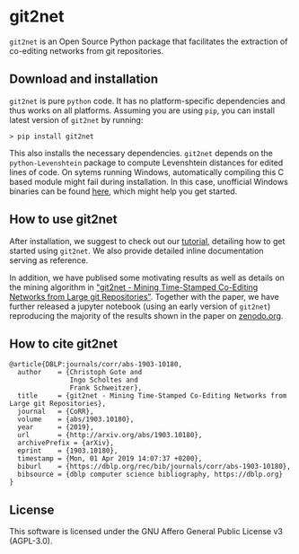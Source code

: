 # git2net

`git2net` is an Open Source Python package that facilitates the extraction of co-editing networks
from git repositories.

## Download and installation

`git2net` is pure `python` code. It has no platform-specific dependencies and thus works on all
platforms. Assuming you are using `pip`, you can install latest version of `git2net` by running:

```
> pip install git2net
```

This also installs the necessary dependencies. `git2net` depends on the `python-Levenshtein` package to compute Levenshtein distances for edited lines of code. On sytems running Windows, automatically compiling this C based module might fail during installation. In this case, unofficial Windows binaries can be found [here](https://www.lfd.uci.edu/~gohlke/pythonlibs/#python-levenshtein), which might help you get started.

## How to use git2net
After installation, we suggest to check out our [tutorial](https://github.com/gotec/git2net/blob/master/TUTORIAL.ipynb), detailing how to get started using `git2net`. We also provide detailed inline documentation serving as reference.

In addition, we have publised some motivating results as well as details on the mining algorithm in ["git2net - Mining Time-Stamped Co-Editing Networks from Large git Repositories"](https://arxiv.org/abs/1903.10180). Together with the paper, we have further released a jupyter notebook (using an early version of `git2net`) reproducing the majority of the results shown in the paper on [zenodo.org](https://zenodo.org/record/2587483#.XK4LPENoSCg).

## How to cite git2net

```
@article{DBLP:journals/corr/abs-1903-10180,
  author    = {Christoph Gote and
               Ingo Scholtes and
               Frank Schweitzer},
  title     = {git2net - Mining Time-Stamped Co-Editing Networks from Large git Repositories},
  journal   = {CoRR},
  volume    = {abs/1903.10180},
  year      = {2019},
  url       = {http://arxiv.org/abs/1903.10180},
  archivePrefix = {arXiv},
  eprint    = {1903.10180},
  timestamp = {Mon, 01 Apr 2019 14:07:37 +0200},
  biburl    = {https://dblp.org/rec/bib/journals/corr/abs-1903-10180},
  bibsource = {dblp computer science bibliography, https://dblp.org}
}
```

## License

This software is licensed under the GNU Affero General Public License v3 (AGPL-3.0).
